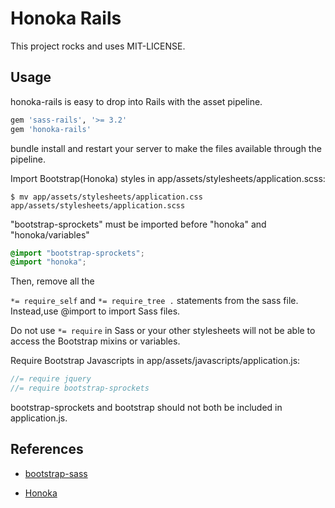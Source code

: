 # Honoka Rails

This project rocks and uses MIT-LICENSE.

## Usage

honoka-rails is easy to drop into Rails with the asset pipeline.

```rb
gem 'sass-rails', '>= 3.2'
gem 'honoka-rails'
```

bundle install and restart your server to make the files available through the pipeline.

Import Bootstrap(Honoka) styles in app/assets/stylesheets/application.scss:

```
$ mv app/assets/stylesheets/application.css app/assets/stylesheets/application.scss
```

"bootstrap-sprockets" must be imported before "honoka" and "honoka/variables"

```scss
@import "bootstrap-sprockets";
@import "honoka";
```

Then, remove all the

``*= require_self`` and ``*= require_tree .`` statements from the sass file. Instead,use @import to import Sass files.

Do not use ``*= require`` in Sass or your other stylesheets will not be able to access the Bootstrap mixins or variables.

Require Bootstrap Javascripts in app/assets/javascripts/application.js:

```js
//= require jquery
//= require bootstrap-sprockets
```

bootstrap-sprockets and bootstrap should not both be included in application.js.

## References

 * [bootstrap-sass](https://github.com/twbs/bootstrap-sass)

 * [Honoka](http://honokak.osaka/)
